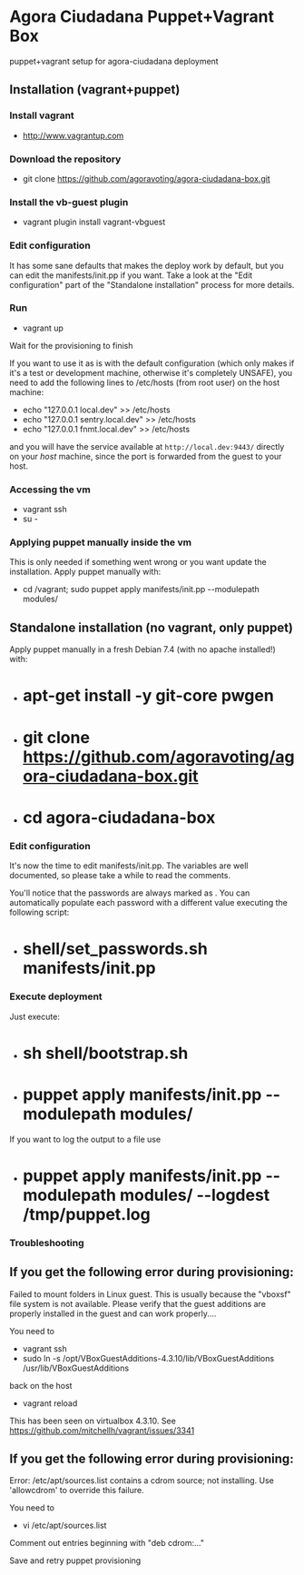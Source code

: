 # Agora Ciudadana Puppet+Vagrant Box

puppet+vagrant setup for agora-ciudadana deployment

## Installation (vagrant+puppet)

### Install vagrant

* http://www.vagrantup.com

### Download the repository

* git clone https://github.com/agoravoting/agora-ciudadana-box.git

### Install the vb-guest plugin

* vagrant plugin install vagrant-vbguest

### Edit configuration

It has some sane defaults that makes the deploy work by default, but you can
edit the manifests/init.pp if you want. Take a look at the "Edit configuration"
part of the "Standalone installation" process for more details.

### Run

* vagrant up

Wait for the provisioning to finish

If you want to use it as is with the default configuration (which only makes if it's a test or development machine, otherwise it's completely UNSAFE), you need to add the following lines to /etc/hosts (from root user) on the host machine:

* echo "127.0.0.1 local.dev" >> /etc/hosts
* echo "127.0.0.1 sentry.local.dev" >> /etc/hosts
* echo "127.0.0.1 fnmt.local.dev" >> /etc/hosts

and you will have the service available at `http://local.dev:9443/` directly on your *host* machine, since the port is forwarded from the guest to your host.

### Accessing the vm

* vagrant ssh
* su -

### Applying puppet manually inside the vm

This is only needed if something went wrong or you want update the installation. Apply puppet manually with:

* cd /vagrant; sudo puppet apply manifests/init.pp --modulepath modules/

## Standalone installation (no vagrant, only puppet)

Apply puppet manually in a fresh Debian 7.4 (with no apache installed!) with:

* # apt-get install -y git-core pwgen
* # git clone https://github.com/agoravoting/agora-ciudadana-box.git
* # cd agora-ciudadana-box

### Edit configuration

It's now the time to edit manifests/init.pp. The variables are well documented,
so please take a while to read the comments.

You'll notice that the passwords are always marked as <PASSWORD>. You can
automatically populate each password with a different value executing the
following script:

* # shell/set_passwords.sh manifests/init.pp

### Execute deployment

Just execute:

* # sh shell/bootstrap.sh
* # puppet apply manifests/init.pp --modulepath modules/

If you want to log the output to a file use

* # puppet apply manifests/init.pp --modulepath modules/ --logdest /tmp/puppet.log

### Troubleshooting

## If you get the following error during provisioning:

Failed to mount folders in Linux guest. This is usually because
the "vboxsf" file system is not available. Please verify that
the guest additions are properly installed in the guest and
can work properly....

You need to

* vagrant ssh
* sudo ln -s /opt/VBoxGuestAdditions-4.3.10/lib/VBoxGuestAdditions /usr/lib/VBoxGuestAdditions

back on the host

* vagrant reload

This has been seen on virtualbox 4.3.10. See https://github.com/mitchellh/vagrant/issues/3341

## If you get the following error during provisioning:

Error: /etc/apt/sources.list contains a cdrom source; not installing.  Use 'allowcdrom' to override this failure.

You need to

* vi /etc/apt/sources.list

Comment out entries beginning with "deb cdrom:..."

Save and retry puppet provisioning
